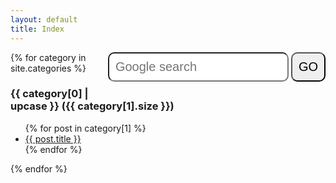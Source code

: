 ```yaml
---
layout: default
title: Index
---
```


<form method="get" id="search-google" action="https://www.google.com/search" target="_blank">
<input type="hidden" name="sitesearch" value="programming-review.com" />
<input type="text" name="q" maxlength="255" value="" placeholder="Google search" class="form-control" />
<button type="submit" form="search-google" value="Submit">GO</button>
</form>

<style>
form{
float: right;
}
form input{
  padding: 10px;
  border-radius: 10px;
  -moz-border-radius: 10px;
  -webkit-border-radius: 10px;
  font-size: 20px;
}

form button{
  padding: 10px;
  border-radius: 10px;
  -moz-border-radius: 10px;
  -webkit-border-radius: 10px;
 font-size: 20px;
}
</style>



{% for category in site.categories %}
 
  <h3>{{ category[0] | upcase }} ({{ category[1].size }})</h3>
  
  <ul>
    {% for post in category[1] %}
      <li><a href="{{ post.url }}">{{ post.title }}</a></li>
    {% endfor %}
  </ul>
{% endfor %}

